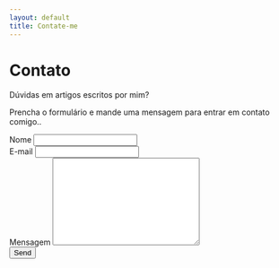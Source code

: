 ```yaml
---
layout: default
title: Contate-me
---
```


<div id="contact">
  <h1 class="pageTitle">Contato</h1>
  <div class="contactContent">
    <p class="intro">Dúvidas em artigos escritos por mim?</p>
    <p>Prencha o formulário e mande uma mensagem para entrar em contato comigo.. <a href="mailto:aquila0dayprofissional@gmail.com"> </a> </p>
  </div>
  <form action="http://formspree.io/aquila0dayprofissional@gmail.com" method="POST">
    <label for="name">Nome</label>
    <input type="text" id="name" name="name" class="full-width"><br>
    <label for="email">E-mail</label>
    <input type="email" id="email" name="_replyto" class="full-width"><br>
    <label for="message">Mensagem</label>
    <textarea name="message" id="message" cols="30" rows="10" class="full-width"></textarea><br>
    <input type="submit" value="Send" class="button">
    <head>
    <meta name="referrer" content="origin"> 
    </head>  
  </form>
</div>
